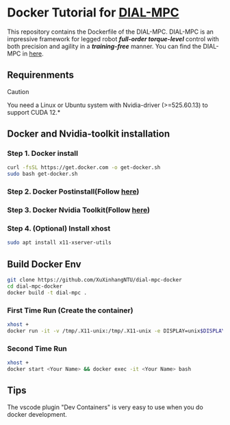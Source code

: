 # Docker Tutorial for [DIAL-MPC](https://github.com/LeCAR-Lab/dial-mpc)

This repository contains the Dockerfile of the DIAL-MPC.
DIAL-MPC is an impressive framework for legged robot ***full-order torque-level*** control with both precision and agility in a ***training-free*** manner.
You can find the DIAL-MPC in [here](https://github.com/LeCAR-Lab/dial-mpc).

## Requirenments
> [!CAUTION]
> You need a Linux or Ubuntu system with Nvidia-driver (>=525.60.13) to support CUDA 12.*

## Docker and Nvidia-toolkit installation
### Step 1. Docker install
``` bash
curl -fsSL https://get.docker.com -o get-docker.sh
sudo bash get-docker.sh
``` 
### Step 2. Docker Postinstall(Follow [here](https://docs.docker.com/engine/install/linux-postinstall/))
### Step 3. Docker Nvidia Toolkit(Follow [here](https://docs.nvidia.com/datacenter/cloud-native/container-toolkit/latest/install-guide.html))

### Step 4. (Optional) Install xhost
``` bash
sudo apt install x11-xserver-utils
```
## Build Docker Env
``` bash
git clone https://github.com/XuXinhangNTU/dial-mpc-docker
cd dial-mpc-docker
docker build -t dial-mpc .
```
### First Time Run (Create the container)
```bash
xhost +
docker run -it -v /tmp/.X11-unix:/tmp/.X11-unix -e DISPLAY=unix$DISPLAY --gpus all --name <Your Name> dial-mpc
```
### Second Time Run
```bash
xhost +
docker start <Your Name> && docker exec -it <Your Name> bash
```
## Tips
The vscode plugin "Dev Containers" is very easy to use when you do docker development.

